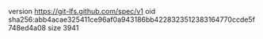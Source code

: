 version https://git-lfs.github.com/spec/v1
oid sha256:abb4acae325411ce96af0a943186bb4228323512383164770ccde5f748ed4a08
size 3941
